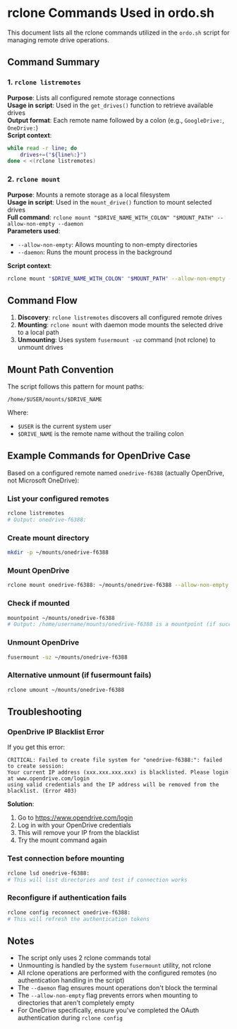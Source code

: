 # rclone Commands Used in ordo.sh

This document lists all the rclone commands utilized in the `ordo.sh` script for managing remote drive operations.

## Command Summary

### 1. `rclone listremotes`
**Purpose**: Lists all configured remote storage connections  
**Usage in script**: Used in the `get_drives()` function to retrieve available drives  
**Output format**: Each remote name followed by a colon (e.g., `GoogleDrive:`, `OneDrive:`)  
**Script context**:
```bash
while read -r line; do
    drives+=("${line%:}")
done < <(rclone listremotes)
```

### 2. `rclone mount`
**Purpose**: Mounts a remote storage as a local filesystem  
**Usage in script**: Used in the `mount_drive()` function to mount selected drives  
**Full command**: `rclone mount "$DRIVE_NAME_WITH_COLON" "$MOUNT_PATH" --allow-non-empty --daemon`  
**Parameters used**:
- `--allow-non-empty`: Allows mounting to non-empty directories
- `--daemon`: Runs the mount process in the background

**Script context**:
```bash
rclone mount "$DRIVE_NAME_WITH_COLON" "$MOUNT_PATH" --allow-non-empty --daemon
```

## Command Flow

1. **Discovery**: `rclone listremotes` discovers all configured remote drives
2. **Mounting**: `rclone mount` with daemon mode mounts the selected drive to a local path
3. **Unmounting**: Uses system `fusermount -uz` command (not rclone) to unmount drives

## Mount Path Convention

The script follows this pattern for mount paths:
```
/home/$USER/mounts/$DRIVE_NAME
```

Where:
- `$USER` is the current system user
- `$DRIVE_NAME` is the remote name without the trailing colon

## Example Commands for OpenDrive Case

Based on a configured remote named `onedrive-f6388` (actually OpenDrive, not Microsoft OneDrive):

### List your configured remotes
```bash
rclone listremotes
# Output: onedrive-f6388:
```

### Create mount directory
```bash
mkdir -p ~/mounts/onedrive-f6388
```

### Mount OpenDrive
```bash
rclone mount onedrive-f6388: ~/mounts/onedrive-f6388 --allow-non-empty --daemon
```

### Check if mounted
```bash
mountpoint ~/mounts/onedrive-f6388
# Output: /home/username/mounts/onedrive-f6388 is a mountpoint (if successful)
```

### Unmount OpenDrive
```bash
fusermount -uz ~/mounts/onedrive-f6388
```

### Alternative unmount (if fusermount fails)
```bash
rclone umount ~/mounts/onedrive-f6388
```

## Troubleshooting

### OpenDrive IP Blacklist Error
If you get this error:
```
CRITICAL: Failed to create file system for "onedrive-f6388:": failed to create session: 
Your current IP address (xxx.xxx.xxx.xxx) is blacklisted. Please login at www.opendrive.com/login 
using valid credentials and the IP address will be removed from the blacklist. (Error 403)
```

**Solution**:
1. Go to https://www.opendrive.com/login
2. Log in with your OpenDrive credentials
3. This will remove your IP from the blacklist
4. Try the mount command again

### Test connection before mounting
```bash
rclone lsd onedrive-f6388:
# This will list directories and test if connection works
```

### Reconfigure if authentication fails
```bash
rclone config reconnect onedrive-f6388:
# This will refresh the authentication tokens
```

## Notes

- The script only uses 2 rclone commands total
- Unmounting is handled by the system `fusermount` utility, not rclone
- All rclone operations are performed with the configured remotes (no authentication handling in the script)
- The `--daemon` flag ensures mount operations don't block the terminal
- The `--allow-non-empty` flag prevents errors when mounting to directories that aren't completely empty
- For OneDrive specifically, ensure you've completed the OAuth authentication during `rclone config`
